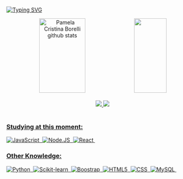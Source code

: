 <!-- <img width=100% src="https://capsule-render.vercel.app/api?type=waving&color=FF00FF&height=150&section=header&text=Hello+World!&fontSize=30&fontColor=fff&animation=twinkling&fontAlignY=35"/>  -->
<br>

[![Typing SVG](https://readme-typing-svg.herokuapp.com/?color=FF66FF&size=35&center=true&vCenter=true&width=1000&lines=HELLO+WORLD!;+My+name+is+Pamela+Borelli;I+study+Multi-Platform+Software;Be+Welcome!+:%29)](https://git.io/typing-svg)

<div align="center">  
  <img width="49%" height="195px" src="https://github-readme-stats.vercel.app/api?username=PamelaBorelli&show_icons=true&count_private=true&hide_border=true&title_color=FF66FF&icon_color=00bfbf&text_color=c9d1d9&bg_color=0d1117" alt="Pamela Cristina Borelli github stats" /> 
  <img width="41%" height="195px" src="https://github-readme-stats.vercel.app/api/top-langs/?username=PamelaBorelli&layout=compact&hide_border=true&title_color=FF66FF&text_color=00bfbf&bg_color=0d1117" />
</div>
    
    
<!-- [![linkedin](https://img.shields.io/badge/LinkedIn-0077B5?style=for-the-badge&logo=linkedin&logoColor=white)](https://www.linkedin.com/in/pamelaborelli/)
[![hakerrank](https://img.shields.io/badge/-Hackerrank-2EC866?style=for-the-badge&logo=HackerRank&logoColor=white)](https://www.hackerrank.com/pcborelli) -->

<br>

<div align="center">  
<a href="https://www.linkedin.com/in/pamelaborelli/" target="_blank"><img src="https://img.shields.io/badge/LinkedIn-0D1117?style=for-the-badge&logo=linkedin&logoColor=blue"</a>
<a href="https://www.hackerrank.com/pcborelli" target="_blank"><img src="https://img.shields.io/badge/-Hackerrank-0D1117?style=for-the-badge&logo=HackerRank&logoColor=green"</a>
</div>
  
<br>


<!--  <div align="center">
<a href= "https://github.com/PamelaBorelli">
<img height="180em" src="https://github-readme-stats.vercel.app/api?username=PamelaBorelli&show_icons=true&theme=tokyonight">
<img height="180em" src="https://github-readme-stats.vercel.app/api/top-langs/?username=PamelaBorelli&layout=compact&langs_count=16&theme=tokyonight">
</div> -->

<!-- ### Tecnologias

<div atyle="display: inline_block"><br/>
    <img aLign="center" alt="html5" src="https://img.shields.io/badge/HTML5-E34F26?style=for-the-badge&logo=html5&logoColor=white" />
    <img aLign="center" alt="css3" src="https://img.shields.io/badge/CSS3-1572B6?style=for-the-badge&logo=css3&logoColor=white" />
    <img aLign="center" alt="bootstrap" src="https://img.shields.io/badge/Bootstrap-563D7C?style=for-the-badge&logo=bootstrap&logoColor=white" />
    <img aLign="center" alt="node" src="https://img.shields.io/badge/Node.js-43853D?style=for-the-badge&logo=node.js&logoColor=white" />
    <img aLign="center" alt="react" src="https://img.shields.io/badge/React-20232A?style=for-the-badge&logo=react&logoColor=61DAFB" />
    <img aLign="center" alt="javascript" src="https://img.shields.io/badge/JavaScript-323330?style=for-the-badge&logo=javascript&logoColor=F7DF1E" />
    <img aLign="center" alt="python" src="https://img.shields.io/badge/Python-14354C?style=for-the-badge&logo=python&logoColor=white" />
</div> -->

<!-- ### Tools:
![Visual Studio Code](https://img.shields.io/badge/-Visual%20Studio%20Code-0D1117?style=for-the-badge&logo=visual-studio-code&logoColor=007ACC&labelColor=0D1117)&nbsp;
![GitHub](https://img.shields.io/badge/-GitHub-0D1117?style=for-the-badge&logo=github&labelColor=0D1117)&nbsp;
![Windows](https://img.shields.io/badge/-Windows-0D1117?style=for-the-badge&logo=windows&labelColor=0D1117)&nbsp; -->

### Studying at this moment:
![JavaScript](https://img.shields.io/badge/-JavaScript-0D1117?style=for-the-badge&logo=javascript&labelColor=0D1117&textColor=0D1117)&nbsp;
![Node.JS](https://img.shields.io/badge/-Node.JS-0D1117?style=for-the-badge&logo=node.js&labelColor=0D1117&textColor=0D1117)&nbsp;
![React](https://img.shields.io/badge/React-0D1117?style=for-the-badge&logo=react&logoColor=61DAFB)&nbsp;

### Other Knowledge:
![Python](https://img.shields.io/badge/-python-0D1117?style=for-the-badge&logo=python&logoColor=1572B6&labelColor=0D1117)&nbsp;
![Scikit-learn](https://img.shields.io/badge/scikit--learn-0D1117?style=for-the-badge&logo=scikit-learn&labelColor=0D1117)&nbsp;
![Boostrap](https://img.shields.io/badge/-boostrap-0D1117?style=for-the-badge&logo=bootstrap&labelColor=0D1117)&nbsp;
![HTML5](https://img.shields.io/badge/HTML5-0D1117?style=for-the-badge&logo=html5&logoColor=red)&nbsp;
![CSS](https://img.shields.io/badge/CSS3-0D1117?style=for-the-badge&logo=css3&logoColor=blue)&nbsp;
![MySQL](https://img.shields.io/badge/-mysql-0D1117?style=for-the-badge&logo=mysql&labelColor=0D1117)&nbsp;

<!--  <img width=100% src="https://capsule-render.vercel.app/api?type=waving&color=FF00FF&height=120&section=footer"/>
 -->

